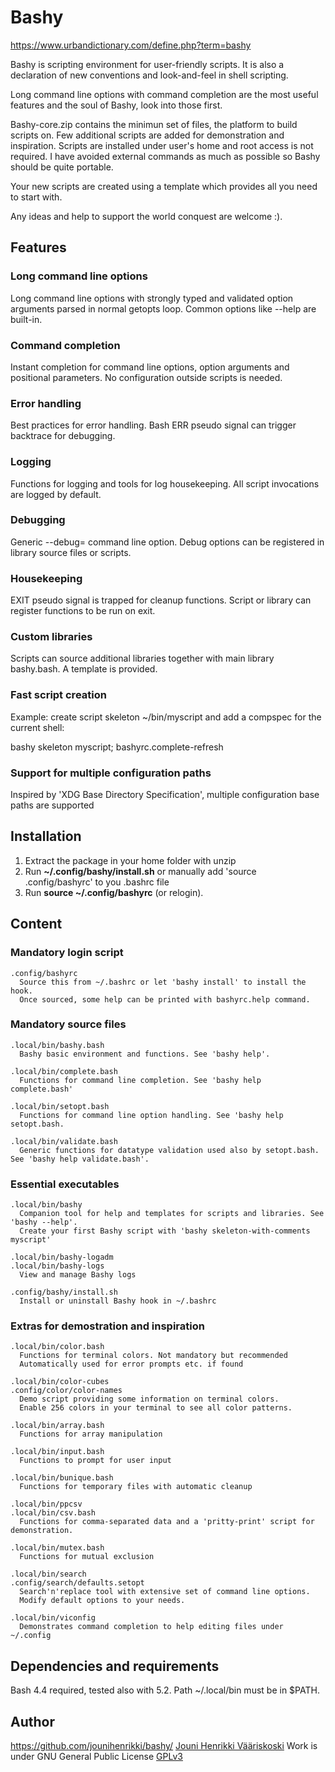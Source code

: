 # Bashy
https://www.urbandictionary.com/define.php?term=bashy

Bashy is scripting environment for user-friendly scripts.
It is also a declaration of new conventions and look-and-feel in shell scripting.

Long command line options with command completion are the most useful features and the soul of Bashy, look into those first.

Bashy-core.zip contains the minimun set of files, the platform to build scripts on. Few additional scripts are added for demonstration and inspiration.
Scripts are installed under user's home and root access is not required. I have avoided external commands as much as possible so Bashy should be quite portable.

Your new scripts are created using a template which provides all you need to start with.

Any ideas and help to support the world conquest are welcome :).

## Features
### Long command line options
Long command line options with strongly typed and validated option arguments parsed in normal getopts loop. Common options like --help are built-in.

### Command completion
Instant completion for command line options, option arguments and positional parameters. No configuration outside scripts is needed.

### Error handling
Best practices for error handling. Bash ERR pseudo signal can trigger backtrace for debugging.

### Logging
Functions for logging and tools for log housekeeping. All script invocations are logged by default.

### Debugging
Generic --debug= command line option. Debug options can be registered in library source files or scripts.

### Housekeeping
EXIT pseudo signal is trapped for cleanup functions. Script or library can register functions to be run on exit.

### Custom libraries
Scripts can source additional libraries together with main library bashy.bash. A template is provided.

### Fast script creation
Example: create script skeleton ~/bin/myscript and add a compspec for the current shell:

  bashy skeleton myscript; bashyrc.complete-refresh

### Support for multiple configuration paths
Inspired by 'XDG Base Directory Specification', multiple configuration base paths are supported

## Installation
1. Extract the package in your home folder with unzip
2. Run **~/.config/bashy/install.sh** or manually add 'source .config/bashyrc' to you .bashrc file
3. Run **source ~/.config/bashyrc** (or relogin).

## Content
### Mandatory login script
    .config/bashyrc
      Source this from ~/.bashrc or let 'bashy install' to install the hook.
      Once sourced, some help can be printed with bashyrc.help command.
### Mandatory source files
    .local/bin/bashy.bash
      Bashy basic environment and functions. See 'bashy help'.

    .local/bin/complete.bash
      Functions for command line completion. See 'bashy help complete.bash'

    .local/bin/setopt.bash
      Functions for command line option handling. See 'bashy help setopt.bash.

    .local/bin/validate.bash
      Generic functions for datatype validation used also by setopt.bash. See 'bashy help validate.bash'.
### Essential executables
    .local/bin/bashy
      Companion tool for help and templates for scripts and libraries. See 'bashy --help'.
      Create your first Bashy script with 'bashy skeleton-with-comments myscript'

    .local/bin/bashy-logadm
    .local/bin/bashy-logs
      View and manage Bashy logs

    .config/bashy/install.sh
      Install or uninstall Bashy hook in ~/.bashrc
### Extras for demostration and inspiration
    .local/bin/color.bash
      Functions for terminal colors. Not mandatory but recommended
      Automatically used for error prompts etc. if found

    .local/bin/color-cubes
    .config/color/color-names
      Demo script providing some information on terminal colors.
      Enable 256 colors in your terminal to see all color patterns.

    .local/bin/array.bash
      Functions for array manipulation

    .local/bin/input.bash
      Functions to prompt for user input

    .local/bin/bunique.bash
      Functions for temporary files with automatic cleanup

    .local/bin/ppcsv
    .local/bin/csv.bash
      Functions for comma-separated data and a 'pritty-print' script for demonstration.

    .local/bin/mutex.bash
      Functions for mutual exclusion

    .local/bin/search
    .config/search/defaults.setopt
      Search'n'replace tool with extensive set of command line options.
      Modify default options to your needs.

    .local/bin/viconfig
      Demonstrates command completion to help editing files under ~/.config
## Dependencies and requirements
Bash 4.4 required, tested also with 5.2.
Path ~/.local/bin must be in $PATH.
## Author
https://github.com/jounihenrikki/bashy/
[Jouni Henrikki Vääriskoski](mailto:?to=jouni.vaariskoski@gmail.com&subject=Bashy&body=Hello%20Jouni,)
Work is under GNU General Public License [GPLv3](https://www.gnu.org/licenses/gpl-3.0.html)
